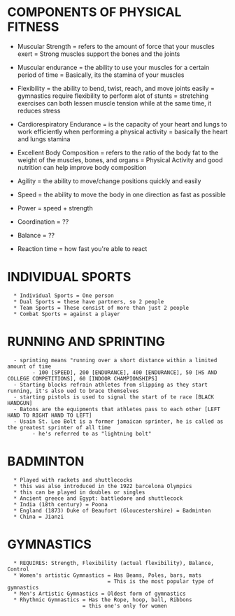 # COMPONENTS OF PHYSICAL FITNESS

* Muscular Strength = refers to the amount of force that your muscles exert
                    = Strong muscles support the bones and the joints
                    
* Muscular endurance = the ability to use your muscles for a certain period of time
                     = Basically, its the stamina of your muscles

* Flexibility = the ability to bend, twist, reach, and move joints easily
              = gymnastics require flexibility to perform alot of stunts
              = stretching exercises can both lessen muscle tension while at the same time, it reduces stress

* Cardiorespiratory Endurance = is the capacity of your heart and lungs to work efficiently when performing a physical activity
                              = basically the heart and lungs stamina

* Excellent Body Composition = refers to the ratio of the body fat to the weight of the muscles, bones, and organs
                             = Physical Activity and good nutrition can help improve body composition

* Agility = the ability to move/change positions quickly and easily
* Speed = the ability to move the body in one direction as fast as possible
* Power = speed + strength
* Coordination = ??
* Balance = ??
* Reaction time = how fast you're able to react

# INDIVIDUAL SPORTS
      * Individual Sports = One person
      * Dual Sports = these have partners, so 2 people
      * Team Sports = These consist of more than just 2 people
      * Combat Sports = against a player

# RUNNING AND SPRINTING
      - sprinting means "running over a short distance within a limited amount of time
            - 100 [SPEED], 200 [ENDURANCE], 400 [ENDURANCE], 50 [HS AND COLLEGE COMPETITIONS], 60 [INDOOR CHAMPIONSHIPS]
      - Starting blocks refrain athletes from slipping as they start running, it's also ued to brace themselves  
      - starting pistols is used to signal the start of te race [BLACK HANDGUN]
      - Batons are the equipments that athletes pass to each other [LEFT HAND TO RIGHT HAND TO LEFT]
      - Usain St. Leo Bolt is a former jamaican sprinter, he is called as the greatest sprinter of all time
            - he's referred to as "lightning bolt"

# BADMINTON
      * Played with rackets and shuttlecocks
      * this was also introduced in the 1922 barcelona Olympics
      * this can be played in doubles or singles
      * Ancient greece and Egypt: battledore and shuttlecock
      * India (18th century) = Poona
      * England (1873) Duke of Beaufort (Gloucestershire) = Badminton
      * China = Jianzi

# GYMNASTICS
      * REQUIRES: Strength, Flexibility (actual flexibility), Balance, Control
      * Women's artistic Gymnastics = Has Beams, Poles, bars, mats
                                    = This is the most popular type of gymnastics
      * Men's Artistic Gymnastics = Oldest form of gymnastics
      * Rhythmic Gymnastics = Has the Rope, hoop, ball, Ribbons
                            = this one's only for women
